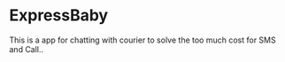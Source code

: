 # ExpressBaby
This is a app for chatting with courier to solve the too much cost for SMS and Call..
